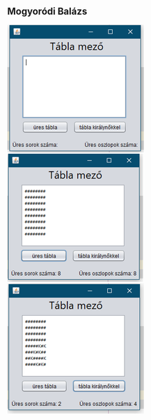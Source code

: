 ## Mogyoródi Balázs

![Kép felirata](GUI_alap.PNG)
![Kép felirata](GUI_ures_mezo.PNG)
![Kép felirata](GUI_mezo_kiralynokkel.PNG)
